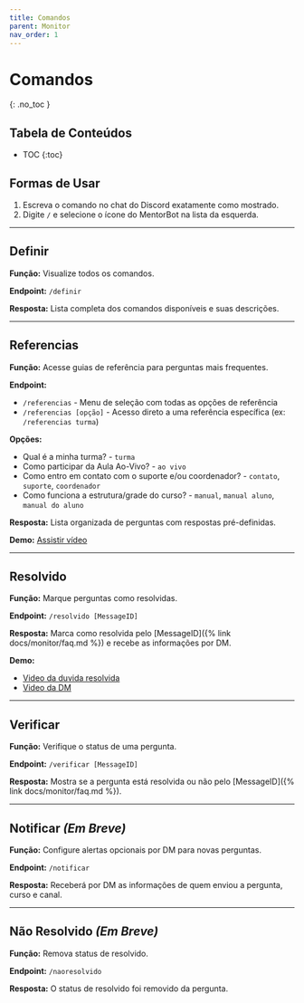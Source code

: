 ```yaml
---
title: Comandos
parent: Monitor
nav_order: 1
---
```


# Comandos
{: .no_toc }

## Tabela de Conteúdos
- TOC
{:toc}

## Formas de Usar
1. Escreva o comando no chat do Discord exatamente como mostrado.
2. Digite `/` e selecione o ícone do MentorBot na lista da esquerda.

---

## Definir

**Função:** Visualize todos os comandos.

**Endpoint:** `/definir`

**Resposta:** Lista completa dos comandos disponíveis e suas descrições.

---

## Referencias

**Função:** Acesse guias de referência para perguntas mais frequentes.

**Endpoint:**
- `/referencias` - Menu de seleção com todas as opções de referência
- `/referencias [opção]` - Acesso direto a uma referência específica (ex: `/referencias turma`)

**Opções:**
- Qual é a minha turma? - `turma`
- Como participar da Aula Ao-Vivo? - `ao vivo`
- Como entro em contato com o suporte e/ou coordenador? - `contato`, `suporte`, `coordenador`
- Como funciona a estrutura/grade do curso? - `manual`, `manual aluno`, `manual do aluno`

**Resposta:** Lista organizada de perguntas com respostas pré-definidas.

**Demo:** [Assistir vídeo](https://github.com/user-attachments/assets/7ba8b9b0-cf56-4fab-b432-ef837c32e84b)

---

## Resolvido

**Função:** Marque perguntas como resolvidas.

**Endpoint:** `/resolvido [MessageID]`

**Resposta:** Marca como resolvida pelo [MessageID]({% link docs/monitor/faq.md %}) e recebe as informações por DM.

**Demo:**
- [Video da duvida resolvida](https://github.com/user-attachments/assets/47dde7e6-a77f-40d0-8000-ecd5fca8748e)
- [Video da DM](https://github.com/user-attachments/assets/0614055b-5e12-49de-aa7a-32d96d48f476)

---

## Verificar

**Função:** Verifique o status de uma pergunta.

**Endpoint:** `/verificar [MessageID]`

**Resposta:** Mostra se a pergunta está resolvida ou não pelo [MessageID]({% link docs/monitor/faq.md %}).

---

## Notificar _(Em Breve)_

**Função:** Configure alertas opcionais por DM para novas perguntas.

**Endpoint:** `/notificar`

**Resposta:** Receberá por DM as informações de quem enviou a pergunta, curso e canal.

---

## Não Resolvido _(Em Breve)_

**Função:** Remova status de resolvido.

**Endpoint:** `/naoresolvido`

**Resposta:** O status de resolvido foi removido da pergunta.
